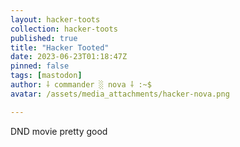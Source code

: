```yaml
---
layout: hacker-toots
collection: hacker-toots
published: true
title: "Hacker Tooted"
date: 2023-06-23T01:18:47Z
pinned: false
tags: [mastodon]
author: ⸸ commander ░ nova ⸸ :~$
avatar: /assets/media_attachments/hacker-nova.png

---
```


<p>DND movie pretty good</p>


